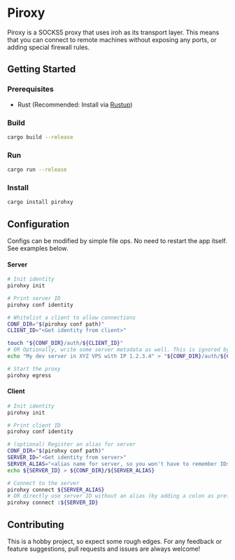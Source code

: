 # Piroxy

Piroxy is a SOCKS5 proxy that uses iroh as its transport layer. This means that you can connect to remote machines without exposing any ports, or adding special firewall rules.

## Getting Started

### Prerequisites

- Rust (Recommended: Install via [Rustup](https://rustup.rs/))

### Build

```sh
cargo build --release
```

### Run

```sh
cargo run --release
```

### Install

```sh
cargo install pirohxy
```

## Configuration

Configs can be modified by simple file ops. No need to restart the app itself. See examples below. 

#### Server

```sh
# Init identity
pirohxy init

# Print server ID
pirohxy conf identity

# Whitelist a client to allow connections
CONF_DIR="$(pirohxy conf path)"
CLIENT_ID="<Get identity from client>"

touch "${CONF_DIR}/auth/${CLIENT_ID}"
# OR Optionally, write some server metadata as well. This is ignored by the app
echo "My dev server in XYZ VPS with IP 1.2.3.4" > "${CONF_DIR}/auth/${CLIENT_ID}"

# Start the proxy
pirohxy egress
```

#### Client

```sh
# Init identity
pirohxy init

# Print client ID
pirohxy conf identity

# (optional) Register an alias for server
CONF_DIR="$(pirohxy conf path)"
SERVER_ID="<Get identity from server>"
SERVER_ALIAS="<alias name for server, so you won't have to remember IDs>"
echo ${SERVER_ID} > ${CONF_DIR}/${SERVER_ALIAS}

# Connect to the server
pirohxy connect ${SERVER_ALIAS}
# OR directly use server ID without an alias (by adding a colon as prefix)
pirohxy connect :${SERVER_ID}
```

## Contributing

This is a hobby project, so expect some rough edges. For any feedback or feature suggestions, pull requests and issues are always welcome!
